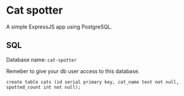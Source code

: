 # Cat spotter

A simple ExpressJS app using PostgreSQL.

## SQL

Database name: `cat-spotter`

Remeber to give your db user access to this database.

```
create table cats (id serial primary key, cat_name text not null, spotted_count int not null);
```